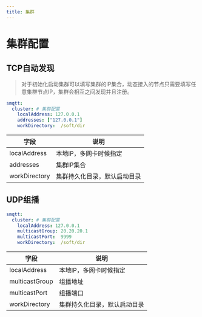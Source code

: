 ```yaml
---
title: 集群
---
```

# 集群配置


## TCP自动发现
> 对于初始化启动集群可以填写集群的IP集合，动态接入的节点只需要填写任意集群节点IP，集群会相互之间发现并且注册。
```yaml
smqtt:
  cluster: # 集群配置
    localAddress: 127.0.0.1
    addresses: ["127.0.0.1"]
    workDirectory:  /soft/dir
```

| 字段                      | 说明             | 
|-------------------------|----------------|
| localAddress                | 本地IP，多网卡时候指定   |
| addresses                | 集群IP集合         |
| workDirectory                | 集群持久化目录，默认启动目录 |
## UDP组播
```yaml
smqtt:
  cluster: # 集群配置
    localAddress: 127.0.0.1
    multicastGroup: 20.20.20.1
    multicastPort:  9999
    workDirectory:  /soft/dir
```
| 字段                      | 说明             | 
|-------------------------|----------------|
| localAddress                | 本地IP，多网卡时候指定   |
| multicastGroup                | 组播地址           |
| multicastPort                | 组播端口           |
| workDirectory                | 集群持久化目录，默认启动目录 |